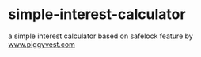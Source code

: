 # simple-interest-calculator
a simple interest calculator based on safelock feature by www.piggyvest.com

